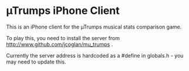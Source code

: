 # µTrumps iPhone Client

This is an iPhone client for the µTrumps musical stats comparison game.

To play this, you need to install the server from  http://www.github.com/jcoglan/mu_trumps .

Currently the server address is hardcoded as a #define in globals.h - you may need to update this.
